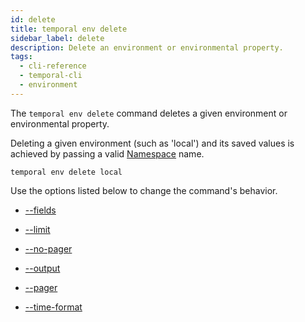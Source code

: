 ```yaml
---
id: delete
title: temporal env delete
sidebar_label: delete
description: Delete an environment or environmental property.
tags:
  - cli-reference
  - temporal-cli
  - environment
---
```


The `temporal env delete` command deletes a given environment or environmental property.

Deleting a given environment (such as 'local') and its saved values is achieved by passing a valid [Namespace](/concepts/what-is-a-namespace) name.

`temporal env delete local`

Use the options listed below to change the command's behavior.

- [--fields](/cli/cmd-options/fields)

- [--limit](/cli/cmd-options/limit)

- [--no-pager](/cli/cmd-options/no-pager)

- [--output](/cli/cmd-options/output)

- [--pager](/cli/cmd-options/pager)

- [--time-format](/cli/cmd-options/time-format)
